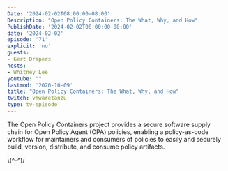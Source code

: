 ```yaml
---
Date: '2024-02-02T08:00:00-08:00'
Description: "Open Policy Containers: The What, Why, and How"
PublishDate: '2024-02-02T08:00:00-08:00'
date: '2024-02-02'
episode: '71'
explicit: 'no'
guests:
- Gert Drapers
hosts:
- Whitney Lee
youtube: ""
lastmod: '2020-10-09'
title: "Open Policy Containers: The What, Why, and How"
twitch: vmwaretanzu
type: tv-episode
---
```


The Open Policy Containers project provides a secure software supply chain for Open Policy Agent (OPA) policies, enabling a policy-as-code workflow for maintainers and consumers of policies to easily and securely build, version, distribute, and consume policy artifacts.


\\(^-^)/
